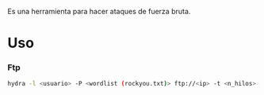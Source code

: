 Es una herramienta para hacer ataques de fuerza bruta.

# Uso

### Ftp

```bash
hydra -l <usuario> -P <wordlist (rockyou.txt)> ftp://<ip> -t <n_hilos>
```